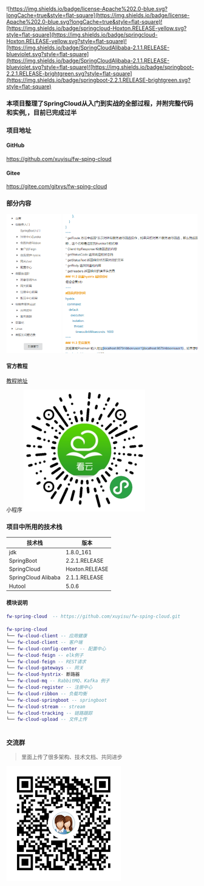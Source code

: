 ![https://img.shields.io/badge/license-Apache%202.0-blue.svg?longCache=true&style=flat-square](https://img.shields.io/badge/license-Apache%202.0-blue.svg?longCache=true&style=flat-square)![https://img.shields.io/badge/springcloud-Hoxton.RELEASE-yellow.svg?style=flat-square](https://img.shields.io/badge/springcloud-Hoxton.RELEASE-yellow.svg?style=flat-square)![https://img.shields.io/badge/SpringCloudAlibaba-2.1.1.RELEASE-blueviolet.svg?style=flat-square](https://img.shields.io/badge/SpringCloudAlibaba-2.1.1.RELEASE-blueviolet.svg?style=flat-square)![https://img.shields.io/badge/springboot-2.2.1.RELEASE-brightgreen.svg?style=flat-square](https://img.shields.io/badge/springboot-2.2.1.RELEASE-brightgreen.svg?style=flat-square)

 ### 本项目整理了SpringCloud从入门到实战的全部过程，并附完整代码和实例,，目前已完成过半
 
 ### 项目地址
 #### GitHub
 https://github.com/xuyisu/fw-sping-cloud
 #### Gitee
 https://gitee.com/gitxys/fw-sping-cloud
 
 ### 部分内容
 ![](images/imagesdoc.png)
 
 #### 官方教程
 [教程地址](https://www.kancloud.cn/xuyisu/springcloud_springboot)
 
 小程序
 ![](images/小程序.png)
 
 
 ### 项目中所用的技术栈
 |  技术栈   |  版本 |
 | --- | --- |
 |  jdk |   1.8.0_161  |
 |  SpringBoot   | 2.2.1.RELEASE   |
 |  SpringCloud   | Hoxton.RELEASE   |
 |  SpringCloud Alibaba   | 2.1.1.RELEASE   |
 |  Hutool   | 5.0.6   |
 
#### 模块说明
```lua
fw-spring-cloud  -- https://github.com/xuyisu/fw-sping-cloud.git

fw-spring-cloud
└── fw-cloud-client -- 应用健康 
└── fw-cloud-client -- 客户端 
└── fw-cloud-config-center -- 配置中心 
└── fw-cloud-feign -- elk例子 
└── fw-cloud-feign -- REST请求 
└── fw-cloud-gateways -- 网关
└── fw-cloud-hystrix- 断路器
└── fw-cloud-mq -- RabbitMQ、Kafka 例子
└── fw-cloud-register -- 注册中心
└── fw-cloud-ribbon -- 负载均衡
└── fw-cloud-springboot -- springboot
└── fw-cloud-stream -- stream
└── fw-cloud-tracking -- 链路跟踪
└── fw-cloud-upload -- 文件上传
 	 
```




### 交流群
>里面上传了很多架构、技术文档、共同进步

![](images/security技术交流群二维码.png)

